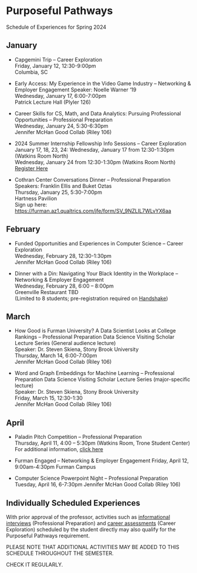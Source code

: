 
# Purposeful Pathways 

Schedule of Experiences for Spring 2024

## January


* Capgemini Trip – Career Exploration \
Friday, January 12, 12:30-9:00pm \
Columbia, SC

* Early Access: My Experience in the Video Game Industry – Networking & Employer Engagement Speaker: Noelle Warner ‘19 \
Wednesday, January 17, 6:00-7:00pm \
Patrick Lecture Hall (Plyler 126) 

* Career Skills for CS, Math, and Data Analytics: Pursuing Professional Opportunities – Professional Preparation  \
Wednesday, January 24, 5:30-6:30pm \
Jennifer McHan Good Collab (Riley 106) 

* 2024 Summer Internship Fellowship Info Sessions – Career Exploration \
January 17, 18, 23, 24: Wednesday, January 17 from 12:30-1:30pm (Watkins Room North) \
Wednesday, January 24 from 12:30-1:30pm (Watkins Room North) \
[Register Here](https://www.signupgenius.com/go/8050E45AEA82CA5F85-46529138-summer/83970670#/)

* Cothran Center Conversations Dinner – Professional Preparation Speakers: Franklin Ellis and Buket Oztas \
Thursday, January 25, 5:30-7:00pm \
Hartness Pavilion \
Sign up here: https://furman.az1.qualtrics.com/jfe/form/SV_9NZLIL7WLvYX6aa  

## February

* Funded Opportunities and Experiences in Computer Science – Career Exploration \
Wednesday, February 28, 12:30-1:30pm \
Jennifer McHan Good Collab (Riley 106) 

* Dinner with a Din: Navigating Your Black Identity in the Workplace – Networking & Employer Engagement \
Wednesday, February 28, 6:00 – 8:00pm \
Greenville Restaurant TBD \
(Limited to 8 students; pre-registration required on [Handshake](https://furman.joinhandshake.com/edu))
  
## March

* How Good is Furman University? A Data Scientist Looks at College Rankings – Professional  Preparation Data Science Visiting Scholar Lecture Series (General audience lecture)  \
Speaker: Dr. Steven Skiena, Stony Brook University \
Thursday, March 14, 6:00-7:00pm \
Jennifer McHan Good Collab (Riley 106)

* Word and Graph Embeddings for Machine Learning – Professional Preparation Data Science Visiting Scholar Lecture Series (major-specific lecture) \
Speaker: Dr. Steven Skiena, Stony Brook University \
Friday, March 15, 12:30-1:30 \
Jennifer McHan Good Collab (Riley 106) 

## April

* Paladin Pitch Competition – Professional Preparation \
Thursday, April 11, 4:00 – 5:30pm (Watkins Room, Trone Student Center)  \
For additional information, [click here](https://www.furman.edu/innovation-entrepreneurship/innovation-entrepreneurship/paladin-pitch-competition/)

* Furman Engaged – Networking & Employer Engagement Friday, April 12, 9:00am-4:30pm
Furman Campus

* Computer Science Powerpoint Night – Professional Preparation Tuesday, April 16, 6-7:30pm
Jennifer McHan Good Collab (Riley 106)

## Individually Scheduled Experiences

With prior approval of the professor, activities such as [informational interviews](https://forms.office.com/r/RMvekm70K9) (Professional Preparation) and [career assessments](https://www.furman.edu/career-services/) (Career Exploration) scheduled by the student directly may also qualify for the Purposeful Pathways requirement.

PLEASE NOTE THAT ADDITIONAL ACTIVITIES MAY BE ADDED TO THIS SCHEDULE THROUGHOUT THE SEMESTER. 

CHECK IT REGULARLY.
